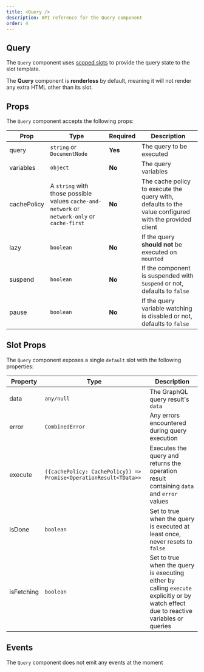 ```yaml
---
title: <Query />
description: API reference for the Query component
order: 4
---
```


## Query

The `Query` component uses [scoped slots](https://v3.vuejs.org/guide/component-slots.html#scoped-slots) to provide the query state to the slot template.

<doc-tip>

The **Query** component is **renderless** by default, meaning it will not render any extra HTML other than its slot.

</doc-tip>

## Props

The `Query` component accepts the following props:

| Prop        | Type                                                                                         | Required | Description                                                                                           |
| ----------- | -------------------------------------------------------------------------------------------- | -------- | ----------------------------------------------------------------------------------------------------- |
| query       | `string` or `DocumentNode`                                                                   | **Yes**  | The query to be executed                                                                              |
| variables   | `object`                                                                                     | **No**   | The query variables                                                                                   |
| cachePolicy | A `string` with those possible values `cache-and-network` or `network-only` or `cache-first` | **No**   | The cache policy to execute the query with, defaults to the value configured with the provided client |
| lazy        | `boolean`                                                                                    | **No**   | If the query **should not** be executed on `mounted`                                                  |
| suspend     | `boolean`                                                                                    | **No**   | If the component is suspended with `Suspend` or not, defaults to `false`                              |
| pause       | `boolean`                                                                                    | **No**   | If the query variable watching is disabled or not, defaults to `false`                                |

## Slot Props

The `Query` component exposes a single `default` slot with the following properties:

| Property   | Type                                                              | Description                                                                                                                            |
| ---------- | ----------------------------------------------------------------- | -------------------------------------------------------------------------------------------------------------------------------------- |
| data       | `any/null`                                                        | The GraphQL query result's `data`                                                                                                      |
| error      | `CombinedError`                                                   | Any errors encountered during query execution                                                                                          |
| execute    | `({cachePolicy: CachePolicy}) => Promise<OperationResult<TData>>` | Executes the query and returns the operation result containing `data` and `error` values                                               |
| isDone     | `boolean`                                                         | Set to true when the query is executed at least once, never resets to `false`                                                          |
| isFetching | `boolean`                                                         | Set to true when the query is executing either by calling `execute` explicitly or by watch effect due to reactive variables or queries |

## Events

The `Query` component does not emit any events at the moment
